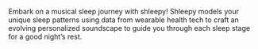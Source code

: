Embark on a musical sleep journey with shleepy! Shleepy models your unique sleep patterns using data from wearable health tech to craft an evolving personalized soundscape to guide you through each sleep stage for a good night’s rest.
